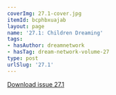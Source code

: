 ```yaml
---
coverImg: 27.1-cover.jpg
itemId: bcphbxuajab
layout: page
name: '27.1: Children Dreaming'
tags:
- hasAuthor: dreamnetwork
- hasTag: dream-network-volume-27
type: post
urlSlug: '27.1'
---
```

<a href="../files/pdfs/Volume_27/27.1_childrens_dreams.pdf" download="">Download issue 27.1</a>